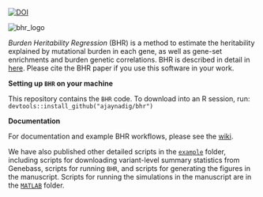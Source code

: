 [![DOI](https://zenodo.org/badge/511173381.svg)](https://zenodo.org/badge/latestdoi/511173381)

![bhr_logo](https://github.com/ajaynadig/bhr/blob/master/BHR_logo.jpg?raw=true)

*Burden Heritability Regression* (BHR) is a method to estimate the heritability explained by mutational burden in each gene, as well as gene-set enrichments and burden genetic correlations. BHR is described in detail in [here](https://www.nature.com/articles/s41586-022-05684-z). Please cite the BHR paper if you use this software in your work.

**Setting up `BHR` on your machine**

This repository contains the `BHR` code. To download into an R session, run:
`devtools::install_github("ajaynadig/bhr")`

**Documentation**

For documentation and example BHR workflows, please see the [wiki](https://github.com/ajaynadig/bhr/wiki).

We have also published other detailed scripts in the [`example`](https://github.com/ajaynadig/bhr/tree/master/example) folder, including scripts for downloading variant-level summary statistics from Genebass, scripts for running `BHR`, and scripts for generating the figures in the manuscript. Scripts for running the simulations in the manuscript are in the [`MATLAB`](https://github.com/ajaynadig/bhr/tree/master/MATLAB) folder.
